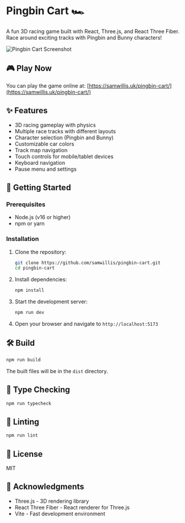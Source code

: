 # Pingbin Cart 🏎️

A fun 3D racing game built with React, Three.js, and React Three Fiber. Race around exciting tracks with Pingbin and Bunny characters!

![Pingbin Cart Screenshot](screenshot.png)

## 🎮 Play Now

You can play the game online at: [https://samwillis.uk/pingbin-cart/](https://samwillis.uk/pingbin-cart/)

## ✨ Features

- 3D racing gameplay with physics
- Multiple race tracks with different layouts
- Character selection (Pingbin and Bunny)
- Customizable car colors
- Track map navigation
- Touch controls for mobile/tablet devices
- Keyboard navigation
- Pause menu and settings

## 🚀 Getting Started

### Prerequisites

- Node.js (v16 or higher)
- npm or yarn

### Installation

1. Clone the repository:
   ```bash
   git clone https://github.com/samwillis/pingbin-cart.git
   cd pingbin-cart
   ```

2. Install dependencies:
   ```bash
   npm install
   ```

3. Start the development server:
   ```bash
   npm run dev
   ```

4. Open your browser and navigate to `http://localhost:5173`

## 🛠️ Build

```bash
npm run build
```

The built files will be in the `dist` directory.

## 🧪 Type Checking

```bash
npm run typecheck
```

## 🧹 Linting

```bash
npm run lint
```

## 📝 License

MIT

## 🙏 Acknowledgments

- Three.js - 3D rendering library
- React Three Fiber - React renderer for Three.js
- Vite - Fast development environment
